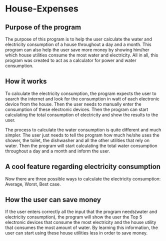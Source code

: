 # House-Expenses

## Purpose of the program

The purpose of this program is to help the user calculate the water and electricity consumption of a house throughout a day and a month. This program can also help the user
save more money by showing him/her which house utilities consume the most water and electricity. All in all, this program was created to act as a calculator for power and water
consumption.

## How it works

To calculate the electricity consumption, the program expects the user to search the internet and look for the consumption in watt of each electronic device from the house. Then the user needs to manually enter the consumption of these electronic devices. 
Then the program can start calculating the total consumption of electricity and show the results to the user.

The process to calculate the water consumption is quite different and much simpler. The user just needs to tell the program how much he/she uses the shower, the toilet, the 
dishwasher and all the other utilities that rely on water. Then the program will start calculating the total water consumption throughout a day and a month and inform the user.

## A cool feature regarding electricity consumption

Now there are three possible ways to calculate the electricity consumption: Average, Worst, Best case.

## How the user can save money

If the user enters correctly all the input that the program needs(water and electricity consumption), the program will show the user the Top 5 electronic devices that consume
the most electricity and the house utility that consumes the most amount of water. By learning this information, the user can start using these house utilities less in order to save money.



